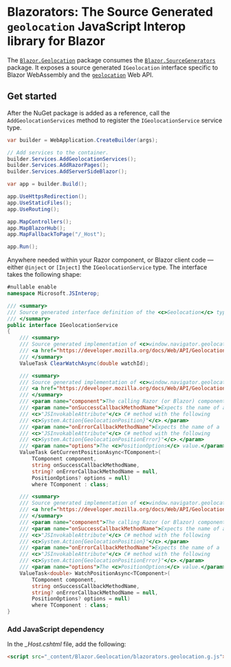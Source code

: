 ﻿# Blazorators: The Source Generated `geolocation` JavaScript Interop library for Blazor

The [`Blazor.Geolocation`](https://www.nuget.org/packages/Blazor.Geolocation) package consumes the [`Blazor.SourceGenerators`](https://www.nuget.org/packages/Blazor.SourceGenerators) package. It exposes a source generated `IGeolocation` interface specific to Blazor WebAssembly and the [`geolocation`](https://developer.mozilla.org/docs/Web/API/Geolocation) Web API.

## Get started

After the NuGet package is added as a reference, call the `AddGeolocationServices` method to register the `IGeolocationService` service type.

```csharp
var builder = WebApplication.CreateBuilder(args);

// Add services to the container.
builder.Services.AddGeolocationServices();
builder.Services.AddRazorPages();
builder.Services.AddServerSideBlazor();

var app = builder.Build();

app.UseHttpsRedirection();
app.UseStaticFiles();
app.UseRouting();

app.MapControllers();
app.MapBlazorHub();
app.MapFallbackToPage("/_Host");

app.Run();
```

Anywhere needed within your Razor component, or Blazor client code — either `@inject` or `[Inject]` the `IGeolocationService` type. The interface takes the following shape:

```csharp
#nullable enable
namespace Microsoft.JSInterop;

/// <summary>
/// Source generated interface definition of the <c>Geolocation</c> type.
/// </summary>
public interface IGeolocationService
{
	/// <summary>
	/// Source generated implementation of <c>window.navigator.geolocation.clearWatch</c>.
	/// <a href="https://developer.mozilla.org/docs/Web/API/Geolocation/clearWatch"></a>
	/// </summary>
	ValueTask ClearWatchAsync(double watchId);

	/// <summary>
	/// Source generated implementation of <c>window.navigator.geolocation.getCurrentPosition</c>.
	/// <a href="https://developer.mozilla.org/docs/Web/API/Geolocation/getCurrentPosition"></a>
	/// </summary>
	/// <param name="component">The calling Razor (or Blazor) component.</param>
	/// <param name="onSuccessCallbackMethodName">Expects the name of a 
    /// <c>"JSInvokableAttribute"</c> C# method with the following 
    /// <c>System.Action{GeolocationPosition}"</c>.</param>
	/// <param name="onErrorCallbackMethodName">Expects the name of a 
    /// <c>"JSInvokableAttribute"</c> C# method with the following 
    /// <c>System.Action{GeolocationPositionError}"</c>.</param>
	/// <param name="options">The <c>PositionOptions</c> value.</param>
	ValueTask GetCurrentPositionAsync<TComponent>(
        TComponent component, 
        string onSuccessCallbackMethodName, 
        string? onErrorCallbackMethodName = null, 
        PositionOptions? options = null) 
        where TComponent : class;

	/// <summary>
	/// Source generated implementation of <c>window.navigator.geolocation.watchPosition</c>.
	/// <a href="https://developer.mozilla.org/docs/Web/API/Geolocation/watchPosition"></a>
	/// </summary>
	/// <param name="component">The calling Razor (or Blazor) component.</param>
	/// <param name="onSuccessCallbackMethodName">Expects the name of a 
    /// <c>"JSInvokableAttribute"</c> C# method with the following 
    /// <c>System.Action{GeolocationPosition}"</c>.</param>
	/// <param name="onErrorCallbackMethodName">Expects the name of a 
    /// <c>"JSInvokableAttribute"</c> C# method with the following 
    /// <c>System.Action{GeolocationPositionError}"</c>.</param>
	/// <param name="options">The <c>PositionOptions</c> value.</param>
	ValueTask<double> WatchPositionAsync<TComponent>(
        TComponent component, 
        string onSuccessCallbackMethodName, 
        string? onErrorCallbackMethodName = null, 
        PositionOptions? options = null) 
        where TComponent : class;
}
```

### Add JavaScript dependency

In the *_Host.cshtml* file, add the following:

```html
<script src="_content/Blazor.Geolocation/blazorators.geolocation.g.js"></script>
```